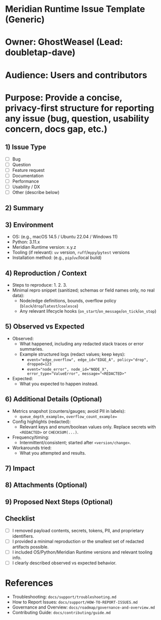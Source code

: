 # Meridian Runtime Issue Template (Generic)
# Owner: GhostWeasel (Lead: doubletap-dave)
# Audience: Users and contributors
# Purpose: Provide a concise, privacy‑first structure for reporting any issue (bug, question, usability concern, docs gap, etc.)

## 1) Issue Type
<!-- Choose one; keep only the relevant line -->
- [ ] Bug
- [ ] Question
- [ ] Feature request
- [ ] Documentation
- [ ] Performance
- [ ] Usability / DX
- [ ] Other (describe below)

## 2) Summary
<!-- 1–3 sentences describing the issue or request in plain language. -->

## 3) Environment
<!-- Do NOT include secrets, tokens, or PII. -->
- OS: (e.g., macOS 14.5 / Ubuntu 22.04 / Windows 11)
- Python: 3.11.x
- Meridian Runtime version: x.y.z
- Tooling (if relevant): `uv` version, `ruff`/`mypy`/`pytest` versions
- Installation method: (e.g., `pip`/`uv`/local build)

## 4) Reproduction / Context
<!-- Keep it minimal and privacy‑safe. Use sanitized examples and no payload contents. -->
- Steps to reproduce:
  1.
  2.
  3.
- Minimal repro snippet (sanitized; schemas or field names only, no real data):
  - Node/edge definitions, bounds, overflow policy (`block`/`drop`/`latest`/`coalesce`)
  - Any relevant lifecycle hooks (`on_start`/`on_message`/`on_tick`/`on_stop`)

## 5) Observed vs Expected
- Observed:
  - What happened, including any redacted stack traces or error summaries.
  - Example structured logs (redact values; keep keys):
    - `event="edge_overflow", edge_id="EDGE_A", policy="drop", dropped=123`
    - `event="node_error", node_id="NODE_X", error_type="ValueError", message="<REDACTED>"`
- Expected:
  - What you expected to happen instead.

## 6) Additional Details (Optional)
<!-- Include only privacy‑safe artifacts; redact all sensitive data. -->
- Metrics snapshot (counters/gauges; avoid PII in labels):
  - `queue_depth_example=`, `overflow_count_example=`
- Config highlights (redacted):
  - Relevant keys and enum/boolean values only. Replace secrets with `<REDACTED>` or `CHECKSUM(...)`.
- Frequency/timing:
  - Intermittent/consistent; started after `<version/change>`.
- Workarounds tried:
  - What you attempted and results.

## 7) Impact
<!-- Briefly describe severity and who is affected (e.g., blocks release, affects single workflow, minor inconvenience). -->

## 8) Attachments (Optional)
<!-- If a diagnostics bundle is available, attach the sanitized archive.
     Until the CLI exists, include a manual, redacted bundle: environment details, redacted logs (last 200–500 lines), graph topology snapshot (counts, bounds/policies), minimal repro. -->

## 9) Proposed Next Steps (Optional)
<!-- Suggestions for fixes, docs improvements, or clarifying questions for maintainers. -->

## Checklist
- [ ] I removed payload contents, secrets, tokens, PII, and proprietary identifiers.
- [ ] I provided a minimal reproduction or the smallest set of redacted artifacts possible.
- [ ] I included OS/Python/Meridian Runtime versions and relevant tooling info.
- [ ] I clearly described observed vs expected behavior.

# References
- Troubleshooting: `docs/support/troubleshooting.md`
- How to Report Issues: `docs/support/HOW-TO-REPORT-ISSUES.md`
- Governance and Overview: `docs/roadmap/governance-and-overview.md`
- Contributing Guide: `docs/contributing/guide.md`